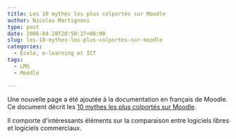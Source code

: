 ```yaml
---
title: Les 10 mythes les plus colportés sur Moodle
author: Nicolas Martignoni
type: post
date: 2006-04-20T20:50:27+00:00
slug: les-10-mythes-les-plus-colportes-sur-moodle
categories:
  - École, e-learning et ICT
tags:
  - LMS
  - Moodle

---
```

Une nouvelle page a été ajoutée à la documentation en français de Moodle. Ce document décrit les <a title="10 mythes" href="http://docs.moodle.org/fr/Mythes_sur_Moodle">10 mythes les plus colportés sur Moodle</a>.

Il comporte d'intéressants éléments sur la comparaison entre logiciels libres et logiciels commerciaux.